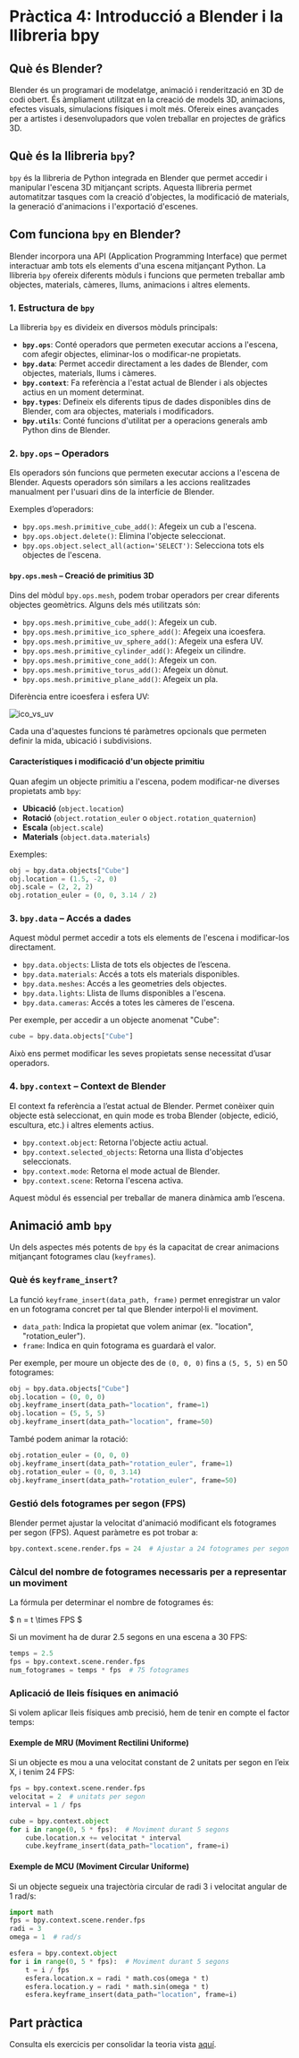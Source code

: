 # Pràctica 4: Introducció a Blender i la llibreria bpy

## Què és Blender?

Blender és un programari de modelatge, animació i renderització en 3D de codi obert. És àmpliament utilitzat en la creació de models 3D, animacions, efectes visuals, simulacions físiques i molt més. Ofereix eines avançades per a artistes i desenvolupadors que volen treballar en projectes de gràfics 3D.

## Què és la llibreria `bpy`?

`bpy` és la llibreria de Python integrada en Blender que permet accedir i manipular l'escena 3D mitjançant scripts. Aquesta llibreria permet automatitzar tasques com la creació d'objectes, la modificació de materials, la generació d'animacions i l'exportació d'escenes.

## Com funciona `bpy` en Blender?

Blender incorpora una API (Application Programming Interface) que permet interactuar amb tots els elements d'una escena mitjançant Python. La llibreria `bpy` ofereix diferents mòduls i funcions que permeten treballar amb objectes, materials, càmeres, llums, animacions i altres elements.

### 1. Estructura de `bpy`

La llibreria `bpy` es divideix en diversos mòduls principals:

- **`bpy.ops`**: Conté operadors que permeten executar accions a l'escena, com afegir objectes, eliminar-los o modificar-ne propietats.
- **`bpy.data`**: Permet accedir directament a les dades de Blender, com objectes, materials, llums i càmeres.
- **`bpy.context`**: Fa referència a l'estat actual de Blender i als objectes actius en un moment determinat.
- **`bpy.types`**: Defineix els diferents tipus de dades disponibles dins de Blender, com ara objectes, materials i modificadors.
- **`bpy.utils`**: Conté funcions d'utilitat per a operacions generals amb Python dins de Blender.

### 2. `bpy.ops` – Operadors

Els operadors són funcions que permeten executar accions a l'escena de Blender. Aquests operadors són similars a les accions realitzades manualment per l'usuari dins de la interfície de Blender.

Exemples d’operadors:

- `bpy.ops.mesh.primitive_cube_add()`: Afegeix un cub a l'escena.
- `bpy.ops.object.delete()`: Elimina l'objecte seleccionat.
- `bpy.ops.object.select_all(action='SELECT')`: Selecciona tots els objectes de l'escena.

#### `bpy.ops.mesh` – Creació de primitius 3D

Dins del mòdul `bpy.ops.mesh`, podem trobar operadors per crear diferents objectes geomètrics. Alguns dels més utilitzats són:

- `bpy.ops.mesh.primitive_cube_add()`: Afegeix un cub.
- `bpy.ops.mesh.primitive_ico_sphere_add()`: Afegeix una icoesfera.
- `bpy.ops.mesh.primitive_uv_sphere_add()`: Afegeix una esfera UV.
- `bpy.ops.mesh.primitive_cylinder_add()`: Afegeix un cilindre.
- `bpy.ops.mesh.primitive_cone_add()`: Afegeix un con.
- `bpy.ops.mesh.primitive_torus_add()`: Afegeix un dònut.
- `bpy.ops.mesh.primitive_plane_add()`: Afegeix un pla.

Diferència entre icoesfera i esfera UV:

![ico_vs_uv](./images/ico_vs_uv.png)

Cada una d'aquestes funcions té paràmetres opcionals que permeten definir la mida, ubicació i subdivisions.

#### Característiques i modificació d'un objecte primitiu

Quan afegim un objecte primitiu a l'escena, podem modificar-ne diverses propietats amb `bpy`:

- **Ubicació** (`object.location`)
- **Rotació** (`object.rotation_euler` o `object.rotation_quaternion`)
- **Escala** (`object.scale`)
- **Materials** (`object.data.materials`)

Exemples:

```python
obj = bpy.data.objects["Cube"]
obj.location = (1.5, -2, 0)
obj.scale = (2, 2, 2)
obj.rotation_euler = (0, 0, 3.14 / 2)
```

### 3. `bpy.data` – Accés a dades

Aquest mòdul permet accedir a tots els elements de l'escena i modificar-los directament.

- `bpy.data.objects`: Llista de tots els objectes de l’escena.
- `bpy.data.materials`: Accés a tots els materials disponibles.
- `bpy.data.meshes`: Accés a les geometries dels objectes.
- `bpy.data.lights`: Llista de llums disponibles a l'escena.
- `bpy.data.cameras`: Accés a totes les càmeres de l'escena.

Per exemple, per accedir a un objecte anomenat "Cube":

```python
cube = bpy.data.objects["Cube"]
```

Això ens permet modificar les seves propietats sense necessitat d’usar operadors.

### 4. `bpy.context` – Context de Blender

El context fa referència a l’estat actual de Blender. Permet conèixer quin objecte està seleccionat, en quin mode es troba Blender (objecte, edició, escultura, etc.) i altres elements actius.

- `bpy.context.object`: Retorna l'objecte actiu actual.
- `bpy.context.selected_objects`: Retorna una llista d'objectes seleccionats.
- `bpy.context.mode`: Retorna el mode actual de Blender.
- `bpy.context.scene`: Retorna l'escena activa.

Aquest mòdul és essencial per treballar de manera dinàmica amb l’escena.

## Animació amb `bpy`

Un dels aspectes més potents de `bpy` és la capacitat de crear animacions mitjançant fotogrames clau (`keyframes`).

### Què és `keyframe_insert`?

La funció `keyframe_insert(data_path, frame)` permet enregistrar un valor en un fotograma concret per tal que Blender interpol·li el moviment.

- `data_path`: Indica la propietat que volem animar (ex. "location", "rotation_euler").
- `frame`: Indica en quin fotograma es guardarà el valor.

Per exemple, per moure un objecte des de `(0, 0, 0)` fins a `(5, 5, 5)` en 50 fotogrames:

```python
obj = bpy.data.objects["Cube"]
obj.location = (0, 0, 0)
obj.keyframe_insert(data_path="location", frame=1)
obj.location = (5, 5, 5)
obj.keyframe_insert(data_path="location", frame=50)
```

També podem animar la rotació:

```python
obj.rotation_euler = (0, 0, 0)
obj.keyframe_insert(data_path="rotation_euler", frame=1)
obj.rotation_euler = (0, 0, 3.14)
obj.keyframe_insert(data_path="rotation_euler", frame=50)
```

### Gestió dels fotogrames per segon (FPS)

Blender permet ajustar la velocitat d'animació modificant els fotogrames per segon (FPS). Aquest paràmetre es pot trobar a:

```python
bpy.context.scene.render.fps = 24  # Ajustar a 24 fotogrames per segon
```

### Càlcul del nombre de fotogrames necessaris per a representar un moviment

La fórmula per determinar el nombre de fotogrames és:

$ n = t \times FPS $

Si un moviment ha de durar 2.5 segons en una escena a 30 FPS:

```python
temps = 2.5
fps = bpy.context.scene.render.fps
num_fotogrames = temps * fps  # 75 fotogrames
```

### Aplicació de lleis físiques en animació

Si volem aplicar lleis físiques amb precisió, hem de tenir en compte el factor temps:

#### Exemple de MRU (Moviment Rectilini Uniforme)

Si un objecte es mou a una velocitat constant de 2 unitats per segon en l’eix X, i tenim 24 FPS:

```python
fps = bpy.context.scene.render.fps
velocitat = 2  # unitats per segon
interval = 1 / fps

cube = bpy.context.object
for i in range(0, 5 * fps):  # Moviment durant 5 segons
    cube.location.x += velocitat * interval
    cube.keyframe_insert(data_path="location", frame=i)
```

#### Exemple de MCU (Moviment Circular Uniforme)

Si un objecte segueix una trajectòria circular de radi 3 i velocitat angular de 1 rad/s:

```python
import math
fps = bpy.context.scene.render.fps
radi = 3
omega = 1  # rad/s

esfera = bpy.context.object
for i in range(0, 5 * fps):  # Moviment durant 5 segons
    t = i / fps
    esfera.location.x = radi * math.cos(omega * t)
    esfera.location.y = radi * math.sin(omega * t)
    esfera.keyframe_insert(data_path="location", frame=i)
```

## Part pràctica

Consulta els exercicis per consolidar la teoria vista [aquí](./Part_pràctica.md).
